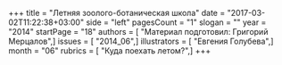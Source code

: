 +++
title = "Летняя зоолого-ботаническая школа"
date = "2017-03-02T11:22:38+03:00"
side = "left"
pagesCount = "1"
slogan = ""
year = "2014"
startPage = "18"
authors = [ "Материал подготовил: Григорий Мерцалов",]
issues = [ "2014_06",]
illustrators = [ "Евгения Голубева",]
month = "06"
rubrics = [ "Куда поехать летом?",]
+++
